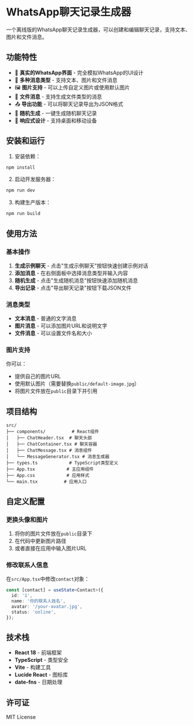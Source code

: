 # WhatsApp聊天记录生成器

一个离线版的WhatsApp聊天记录生成器，可以创建和编辑聊天记录，支持文本、图片和文件消息。

## 功能特性

- 🎨 **真实的WhatsApp界面** - 完全模拟WhatsApp的UI设计
- 💬 **多种消息类型** - 支持文本、图片和文件消息
- 🖼️ **图片支持** - 可以上传自定义图片或使用默认图片
- 📁 **文件消息** - 支持生成文件类型的消息
- 📤 **导出功能** - 可以将聊天记录导出为JSON格式
- 🎲 **随机生成** - 一键生成随机聊天记录
- 📱 **响应式设计** - 支持桌面和移动设备

## 安装和运行

1. 安装依赖：
```bash
npm install
```

2. 启动开发服务器：
```bash
npm run dev
```

3. 构建生产版本：
```bash
npm run build
```

## 使用方法

### 基本操作

1. **生成示例聊天** - 点击"生成示例聊天"按钮快速创建示例对话
2. **添加消息** - 在右侧面板中选择消息类型并输入内容
3. **随机生成** - 点击"生成随机消息"按钮快速添加随机消息
4. **导出记录** - 点击"导出聊天记录"按钮下载JSON文件

### 消息类型

- **文本消息** - 普通的文字消息
- **图片消息** - 可以添加图片URL和说明文字
- **文件消息** - 可以设置文件名和大小

### 图片支持

你可以：
- 提供自己的图片URL
- 使用默认图片（需要替换`public/default-image.jpg`）
- 将图片文件放在`public`目录下并引用

## 项目结构

```
src/
├── components/          # React组件
│   ├── ChatHeader.tsx  # 聊天头部
│   ├── ChatContainer.tsx # 聊天容器
│   ├── ChatMessage.tsx # 消息组件
│   └── MessageGenerator.tsx # 消息生成器
├── types.ts            # TypeScript类型定义
├── App.tsx            # 主应用组件
├── App.css            # 应用样式
└── main.tsx          # 应用入口
```

## 自定义配置

### 更换头像和图片

1. 将你的图片文件放在`public`目录下
2. 在代码中更新图片路径
3. 或者直接在应用中输入图片URL

### 修改联系人信息

在`src/App.tsx`中修改`contact`对象：

```typescript
const [contact] = useState<Contact>({
  id: '1',
  name: '你的联系人姓名',
  avatar: '/your-avatar.jpg',
  status: 'online',
});
```

## 技术栈

- **React 18** - 前端框架
- **TypeScript** - 类型安全
- **Vite** - 构建工具
- **Lucide React** - 图标库
- **date-fns** - 日期处理

## 许可证

MIT License 